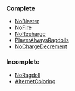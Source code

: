 <h3>Complete</h3>
<ul>
	<li><a href='NoBlaster'>NoBlaster</a></li>
	<li><a href='NoFire'>NoFire</a></li>
	<li><a href='NoRecharge'>NoRecharge</a></li>
	<li><a href='PlayerAlwaysRagdolls'>PlayerAlwaysRagdolls</a></li>
	<li><a href='NoChargeDecrement'>NoChargeDecrement</a></li>
</ul>
<h3>Incomplete</h3>
<ul>
	<li><a href='NoRagdoll'>NoRagdoll</a></li>
	<li><a href='AlternetColoring'>AlternetColoring</a></li>
</ul>
